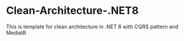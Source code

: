 # Clean-Architecture-.NET8
This is template for clean architecture in .NET 8 with CQRS pattern and MediatR
